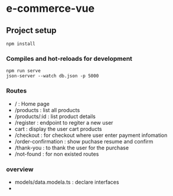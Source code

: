 # e-commerce-vue

## Project setup

```
npm install
```

### Compiles and hot-reloads for development

```
npm run serve
json-server --watch db.json -p 5000

```

### Routes

- / : Home page
- /products : list all products
- /products/:id : list product details
- /register : endpoint to regiter a new user
- cart : display the user cart products
- /checkout : for checkout where user enter payment infomation
- /order-confirmation : show puchase resume and confirm
- /thank-you : to thank the user for the purchase
- /not-found : for non existed routes

### overview

- models/data.modela.ts : declare interfaces
-
